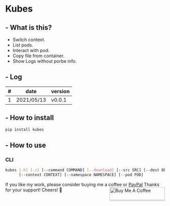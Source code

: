 # Kubes

## - What is this?
- Switch context.
- List pods.
- Interact with pod.
- Copy file from container.
- Show Logs without porbe info.

## - Log
|#|      date|version|
|-|----------|-------|
|1|2021/05/13| v0.0.1|

## - How to install
```bash
pip install kubes
```

## - How to use

### CLI
```bash
kubes [-h] [-i] [--command COMMAND] [--download] [--src SRC] [--dest DEST] [-l] [--log]
      [--context CONTEXT] [--namespace NAMESPACE] [--pod POD]
```

If you like my work, please consider buying me a coffee or [PayPal](https://paypal.me/RonDevStudio?locale.x=zh_TW)
Thanks for your support! Cheers! 🎉
<a href="https://www.buymeacoffee.com/ronchang" target="_blank"><img src="https://www.buymeacoffee.com/assets/img/custom_images/orange_img.png" alt="Buy Me A Coffee" style="height: 41px !important;width: 174px !important;box-shadow: 0px 3px 2px 0px rgba(190, 190, 190, 0.5) !important;-webkit-box-shadow: 0px 3px 2px 0px rgba(190, 190, 190, 0.5) !important;" align="right"></a>
